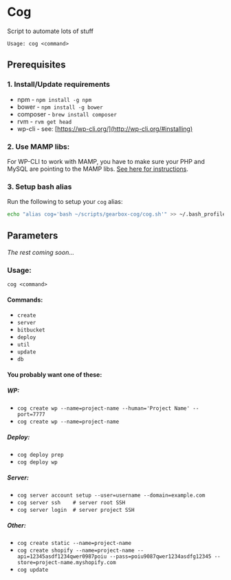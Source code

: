 # Cog

Script to automate lots of stuff

`Usage: cog <command>`

## Prerequisites

### 1. Install/Update requirements

- npm  - `npm install -g npm`
- bower - `npm install -g bower`
- composer - `brew install composer`
- rvm - `rvm get head`
- wp-cli - see: [https://wp-cli.org/](http://wp-cli.org/#installing)

### 2. Use MAMP libs:

For WP-CLI to work with MAMP, you have to make sure your PHP and MySQL are pointing to the MAMP libs. [See here for instructions](http://stackoverflow.com/questions/4145667/how-to-override-the-path-of-php-to-use-the-mamp-path/29990624#29990624).

### 3. Setup bash alias

Run the following to setup your `cog` alias:

```sh
echo "alias cog='bash ~/scripts/gearbox-cog/cog.sh'" >> ~/.bash_profile && source ~/.bash_profile
```

## Parameters

*The rest coming soon...*

### Usage:

`cog <command>`

#### Commands:
- `create`
- `server`
- `bitbucket`
- `deploy`
- `util`
- `update`
- `db`

#### You probably want one of these:

##### WP:
- `cog create wp --name=project-name --human='Project Name' --port=7777`
- `cog create wp --name=project-name`

##### Deploy:
- `cog deploy prep`
- `cog deploy wp`

##### Server:
- `cog server account setup --user=username --domain=example.com`
- `cog server ssh    # server root SSH`
- `cog server login  # server project SSH`

##### Other:
- `cog create static --name=project-name`
- `cog create shopify --name=project-name --api=12345asdf1234qwer0987poiu --pass=poiu9087qwer1234asdfg12345 --store=project-name.myshopify.com`
- `cog update`
